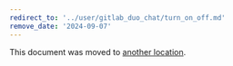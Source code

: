 ```yaml
---
redirect_to: '../user/gitlab_duo_chat/turn_on_off.md'
remove_date: '2024-09-07'
---
```


This document was moved to [another location](../user/gitlab_duo_chat/turn_on_off.md).

<!-- This redirect file can be deleted after <2024-09-07>. -->
<!-- Redirects that point to other docs in the same project expire in three months. -->
<!-- Redirects that point to docs in a different project or site (for example, link is not relative and starts with `https:`) expire in one year. -->
<!-- Before deletion, see: https://docs.gitlab.com/ee/development/documentation/redirects.html -->
